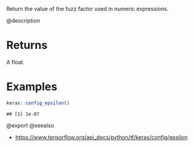 Return the value of the fuzz factor used in numeric expressions.

@description

# Returns
A float.

# Examples

```r
keras::config_epsilon()
```

```
## [1] 1e-07
```

@export
@seealso
+ <https://www.tensorflow.org/api_docs/python/tf/keras/config/epsilon>
